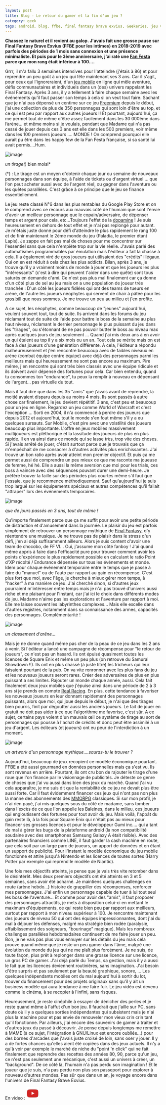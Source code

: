 ```yaml
---
layout: post
title: Blog - Le retour du gamer et la fin d'un jeu ?
category: geek
tags: android, blog, ffbe, final fantasy brave exvius, Geekeries, jeu video, Réflexion
---
```

**Chassez le naturel et il revient au galop. J'avais fait une grosse pause sur Final Fantasy Brave Exvius (FFBE pour les intimes) en 2018-2019 avec parfois des périodes de 1 mois sans connexion et une présence minimaliste. Et puis pour le 3ème anniversaire, j'ai raté une <a href="https://cheziceman.wordpress.com/2017/07/09/ffbe-fan-fiesta-paris-2017/">Fan Festa</a> parce que mon rang était inférieur à 100....**

Grrr, il m'a fallu 3 semaines intensives pour l'atteindre (j'étais à 86) et pour reprendre un peu goût à un jeu qui fête maintenant ses 3 ans. Car il s'agit, pour ceux qui l'ignoreraient, d'un <a href="https://en.wikipedia.org/wiki/Final_Fantasy_Brave_Exvius">jeu mobile</a> en ligne qui mêle aventure, défis communautaires et individuels dans un (des) univers rappelant les Final Fantasy. Après 3 ans, il y a tellement à faire chaque semaine avec les événements qu'il faut passer son temps à cela si on veut tout faire. Sachant que je n'ai pas dépensé un centime sur ce jeu <a href="https://fr.wikipedia.org/wiki/Freemium">Freemium</a> depuis le début, j'ai une collection de plus de 350 personnages qui sont loin d'être au top, et ce qui est peu par rapport aux autres joueurs !! Et pourtant, aujourd'hui, ça me permet tout de même d'être assez facilement dans les 30 000ème dans l’arène... et même moins si je voulais, pendant que Madame qui n'a pas cessé de jouer depuis ces 3 ans est elle dans les 500 premiers, voir même dans les 100 premiers joueurs .... MONDE ! On comprend pourquoi elle aurait pu être dans les happy few de la Fan Festa française, si sa santé lui avait permis....Hum.

![image](https://filedn.eu/llqi9IBxlYouGRXYG2xlROb/img/2019/ffbetirage.jpg)

*un tirage(*) bien moisi*

(*) : Le tirage est un moyen d'obtenir chaque jour ou semaine de nouveaux personnages dans son équipe, à l'aide de tickets ou d'argent virtuel ... que l'on peut acheter aussi avec de l'argent réel, ou gagner dans l'aventure ou les quêtes parallèles. C'est grâce à ce principe que le jeu se finance essentiellement.

Le jeu reste classé N°6 dans les plus rentables du Google Play Store et on le comprend avec ce recours aux mauvais côté de l'humain que sont l'envie d'avoir un meilleur personnage que le copain/adversaire, de dépenser temps et argent pour cela, etc...Toujours l'effet de la <a href="https://fr.wikipedia.org/wiki/Dopamine">dopamine</a> !  Je suis heureusement en dehors de tout effet et je n'ai pas replongé pour autant. Je m'étais juste donné pour défi d'atteindre le plus rapidement le rang 100 et de finir maintenant le 2ème monde du jeu (Paladia, le premier étant Lapis). Je zappe en fait pas mal de choses pour me concentrer sur l'essentiel sans que cela n'empiète trop sur la vie réelle. J'avais parlé des automatismes programmables par émulation mais l'éditeur a fait la chasse à cela. Il a également viré de gros joueurs qui utilisaient des "crédits" illégaux. Oui on en est réduit à cela chez les plus addicts. Bilan, après 3 ans, je trouve qu'il y a vraiment moins de monde à jouer et que les joueurs les plus "intéressants" (c'est à dire qui peuvent t'aider dans une quête) sont tous saturés en demande d'ami. Ce n'est pas plus mal finalement car ça donne d'un côté plus de sel au jeu mais on a une population de joueur très tranchée : D'un côté les joueurs fidèles qui ont des teams de tueurs en arène, de l'autre les joueurs néophytes qui servent de chair à pâtée pour les <a href="https://fr.wikipedia.org/wiki/Gros_Bill_(jeu_de_rôle)">gros bill</a> que nous sommes.  Je me trouve un peu au milieu et j'en profite.

A ce sujet, les néophytes, comme beaucoup de "jeunes" aujourd'hui, veulent souvent tout, tout de suite. Ils arrivent dans les forums du jeu réclamant tout de suite de l'aide pour battre le boss de la semaine au plus haut niveau, réclamant le dernier personnage le plus puissant du jeu dans les "tirages", ou s'étonnant de ne pas pouvoir butter le boss au niveau max après quelques jours de jeu seulement ... Quand j'ai mis deux ans à en avoir un qui étaient au top il y a six mois ou un an. Tout cela se mérite mais on est face à des joueurs d'une génération différente. A cela, l'éditeur a répondu malheureusement et j'en rencontre beaucoup avec de faibles niveaux en arène (combat équipe contre équipe) avec déjà des personnages parmi les meilleurs mais qui heureusement ne sont pas encore au maximum. Pire même, j'en rencontre qui sont très bien classés avec une équipe ridicule et ils doivent avoir dépensé des fortunes pour cela. Car bien entendu, quand tu consommes ton "endurance", tu peux la remplir à nouveau en dépensant de l'argent... pas virtuelle du tout. 

Mais il faut dire que dans les 35 "amis" que j'avais avant de reprendre, la moitié avaient disparu depuis au moins 4 mois. Ils sont passés à autre chose car finalement, le jeu devient répétitif. 3 ans, c'est peu et beaucoup pour un jeu en ligne. Regardez un jeu comme World of Warcraft et c'est l'exception ... Sorti en 2004, il n'a commencé à perdre des joueurs que depuis 2012 et aujourd'hui, tout le monde s'en fout même s'il y a eu quelques sursauts. Sur Mobile, c'est pire avec une volatilité des joueurs beaucoup plus importante. L'offre en jeux mobiles massivement multijoueurs est pléthorique et la lassitude des joueurs de plus en plus rapide. Il en va ainsi dans ce monde qui se lasse très, trop vite des choses. Si j'avais arrêté de jouer, c'était surtout parce que je trouvais que ça m'empêchait de me consacrer à d'autres activités plus enrichissantes. J'ai trouvé un bon ratio après avoir atteint mon premier objectif. Et puis ça me permet aussi de comprendre un peu mieux ce que me raconte ma joueuse de femme, hé hé. Elle a aussi la même aversion que moi pour les trials, ces boss à vaincre avec des séquences pouvant durer une demi-heure. Je préfère trouver la faille sur des périodes plus courtes même s'il faut que j'essaie, que je recommence méthodiquement. Sauf qu'aujourd'hui je suis trop largué sur les équipements spéciaux et autres compétences qu'il fallait "attraper" lors des événements temporaires. 

![image](https://filedn.eu/llqi9IBxlYouGRXYG2xlROb/img/2019/ffbestats.jpg)

*que de jours passés en 3 ans, tout de même !*

Qu'importe finalement parce que ça me suffit pour avoir une petite période de distraction et d'amusement dans la journée. Le plaisir du jeu est parfois simplement de retrouver un personnage mythique de <a href="https://cheziceman.wordpress.com/2016/07/14/souvenir-de-gamer-final-fantasy/">Final Fantasy</a>, d'y réentendre une musique. Je ne trouve pas de plaisir dans le stress d'un défi, j'en ai déjà suffisamment ailleurs. Alors je suis content d'avoir une team de chocobo, de FF VI... Oui, j'assume mon côté fanboy !  J'ai quand même appris à faire dans l'efficacité pure pour trouver comment avoir les points d'expérience le plus rapidement possible en calculant le ratio Point d'XP récolté /  Endurance dépensée sur tous les événements et monde. Idem pour chaque événement temporaire entre le temps que je passe à faire du "manuel" ou de l'auto par rapport au gain en récompense. C'est plus fort que moi, avec l'âge, je cherche à mieux gérer mon temps, à "hacker" à ma manière ce jeu. J'ai cherché sinon, si d'autres jeux pourraient m'intéresser entre temps mais je n'ai pas trouvé d'univers aussi riche et me plaisant pour l'instant, car j'ai ici le choix dans différents modes de jeu. Madame n'aime pas les explorations et l'aventure par rapport à moi. Elle me laisse souvent les labyrinthes complexes... Mais elle excelle dans d'autres registres, notamment dans sa connaissance des armes, capacités des personnages. Complémentarité !

![image](https://filedn.eu/llqi9IBxlYouGRXYG2xlROb/img/2019/ffbearene.jpg)

*un classement d'arêne...*

Mais je ne donne quand même pas cher de la peau de ce jeu dans les 2 ans à venir. Si l'éditeur a lancé une campagne de récompense pour "le retour de joueurs", ce n'est pas un hasard. Ils ont épuisé quasiment toutes les licences de Square Enix et même un peu plus (on retrouve du Samurai Showdown !!). Ils ont en plus chassé (à juste titre) les tricheurs qui leur faisaient pourtant de la pub. On va vite ronronner avec les plus fans du jeu et les nouveaux joueurs seront rares.  Créer des adversaires de plus en plus puissant a ses  limites. Rajouter un monde chaque année, aussi. Cela fait finalement deux jeux mobiles que j'épuise ainsi dans une période de 2 à 3 ans si je prends en compte <a href="https://cheziceman.wordpress.com/2016/05/05/android-real-racing-3-quelques-astuces/">Real Racing</a>. En plus, cette tendance à favoriser les nouveaux joueurs en leur donnant rapidement des personnages puissants, alors que moi, qui joue depuis le début, je n'ai que des tirages bien pourris, finit par dégoutter aussi les anciens joueurs. Le fait de jouer en gratuit ne doit pas aider à ce que l'algorithme me favorise, c'est sûr. A ce sujet, certains pays voient d'un mauvais œil ce système de tirage au sort de personnages qui pousse à l'achat de crédits et donc peut être assimilé à un jeu d'argent. Les éditeurs (et joueurs) ont eu peur de l'interdiction à un moment.

![image](https://filedn.eu/llqi9IBxlYouGRXYG2xlROb/img/2019/sephiroth.jpg)

*un artwork d'un personnage mythique....sauras-tu le trouver ?*

Aujourd'hui, beaucoup de jeux recopient ce modèle économique pourtant. FFBE a été aussi gourmand en données personnelles mais ça s'est vu. Ils sont revenus en arrière. Pourtant, ils ont cru bon de rajouter le tirage d'une roue que l'on finance par le visionnage de publicités. Je déteste ce genre de choses que j'ai vu aussi dans bien des jeux du marché. Quand j'ai vu cela apparaître, je me suis dit que la rentabilité de ce jeu ne devait plus être aussi forte. Car il faut évidemment financer ces jeux qui n'ont pas non plus la manne des abonnements des <a href="https://fr.wiktionary.org/wiki/MMORPG">MMORPG</a> classiques. Si sur mon profil, je n'ai rien payé, j'ai mis quelques sous du côté de madame, sans tomber dans l'excès de ce que l'on appelle les Baleines, dans le milieu, ces joueurs qui engloutissent des fortunes pour tout avoir du jeu. Mais voilà, l'appât du gain reste là, à la fois pour Square Enix qui n'était pas au mieux pour financer ses grosses licences et pour le développeur Gumi inc.... qui a tant de mal à gérer les bugs de la plateforme android (la non compatibilité soudaine avec des smartphones Samsung Galaxy A était risible). Avec des partenaires financiers comme LINE, il faut garder la cash machine en route, que cela soit par un large parc de joueurs, un apport de données et en étant un support de publicité. Pour l'instant le modèle économique du jeu mobile fonctionne et attire jusqu'à Nintendo et les licences de toutes sortes (Harry Potter par exemple qui reprend le modèle de Niantic).

Une fois mes objectifs atteints, je pense que je vais très vite retomber dans le désintérêt. Mes deux premiers objectifs ont été atteints en 3 et 5 semaines, sans avoir été acharné. Je maintiens quelques challenges en route (arène hebdo...) histoire de grappiller des récompenses, renforcer mes personnages. J'ai enfin un personnage capable de tuer à lui tout seul les boss de l'aventure... Et comme pour avoir des "amis", il faut proposer des personnages attractifs, je mets à disposition celui-ci en mettant le maximum d'équipements, ce qui reste bien peu par rapport aux meilleurs, surtout par rapport à mon niveau supérieur à 100. Je rencontre maintenant des joueurs de niveau 50 qui ont des équipes impressionnantes, dont j'ai du mal à déjouer les défenses, malgré ma stratégie bien rodée (paralysie, affaiblissement des soigneurs, "bourinage" magique). Mais les nombreux challenges parallèles hebdomadaires continuent de me faire jouer un peu. Bon, je ne vais pas plus vous ennuyer sur les détails du jeu mais cela prouve quand même que je reste un peu gamer dans l'âme, malgré une évolution du monde du jeu qui ne me plaît plus forcément. Je ne suis, de toute façon, plus prêt à replonger dans une grosse licence sur une licence, un gros PC de gamer. J'ai déjà parlé du Temps, sa gestion, mais il y a aussi le fait que les licences deviennent routinières, sans imagination. J'ai besoin d'être surpris et pas seulement par la beauté graphique, sonore, ... Les quelques indépendants mobiles ont du mal aujourd'hui à sortir du lot, trouver du financement pour des projets originaux sans qu'il y ait un business modèle qui aura tendance à me faire fuir. Le jeu vidéo est devenu comme le cinéma, à se recopier à l'infini, sans risques.

Heureusement, je reste cinéphile à essayer de dénicher des perles et je reste quand même à l'affut d'un bon jeu. Il faudrait que j'aille sur PC, sans doute où il y a quelques sorties indépendantes qui subsistent mais je n'ai plus la machine pour et pas envie de renouveler mon vieux crin crin tant qu'il fonctionne. Par ailleurs, j'ai encore des souvenirs de gamer à traiter et d'autres jeux du passé à découvrir. Je pense depuis longtemps me remettre à MAME (à ce sujet, l'intégration à GNU/Linux est encore oubliée...) pour des bornes d'arcades que j'avais juste croisé de loin, sans oser y jouer. Il y a de fortes chances qu'elles aient été copiées dans des jeux actuels. Il n'y a qu'à voir par exemple le marché de niche du "point 'n click" qui ne fait finalement que reprendre des recettes des années 80, 90, parce qu'un jeu, ce n'est pas seulement une mécanique, c'est aussi un univers à créer, un "background". De ce côté là, l'humain n'a pas perdu son imagination ! Et le joueur que je suis, n'a pas perdu non plus son passeport pour explorer à nouveau d'autres mondes. Pas sûr que dans un an, je voyage encore dans l'univers de Final Fantasy Brave Exvius.

En video : [![video](/images/youtube.png)](https://www.youtube.com/watch?v=eGl4FqUeFS0)


